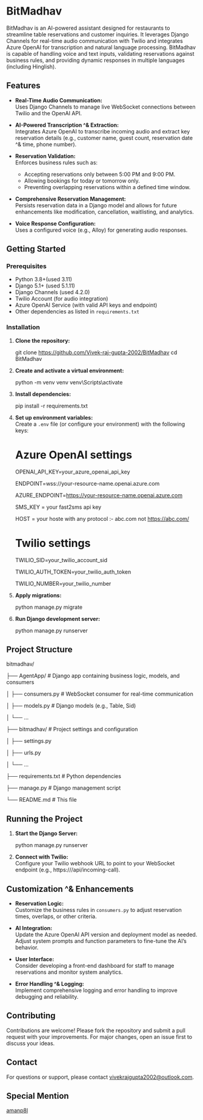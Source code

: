 
 # BitMadhav

 BitMadhav is an AI-powered assistant designed for restaurants to streamline table reservations and customer inquiries. It leverages Django Channels for real-time audio communication with Twilio and integrates Azure OpenAI for transcription and natural language processing. BitMadhav is capable of handling voice and text inputs, validating reservations against business rules, and providing dynamic responses in multiple languages (including Hinglish).

 ## Features

 - **Real-Time Audio Communication:**  
   Uses Django Channels to manage live WebSocket connections between Twilio and the OpenAI API.

 - **AI-Powered Transcription ^& Extraction:**  
   Integrates Azure OpenAI to transcribe incoming audio and extract key reservation details (e.g., customer name, guest count, reservation date ^& time, phone number).

 - **Reservation Validation:**  
   Enforces business rules such as:
   - Accepting reservations only between 5:00 PM and 9:00 PM.
   - Allowing bookings for today or tomorrow only.
   - Preventing overlapping reservations within a defined time window.


 - **Comprehensive Reservation Management:**  
   Persists reservation data in a Django model and allows for future enhancements like modification, cancellation, waitlisting, and analytics.

 - **Voice Response Configuration:**  
   Uses a configured voice (e.g., Alloy) for generating audio responses.

 ## Getting Started

 ### Prerequisites

 - Python 3.8+(used 3.11)
 - Django 5.1+ (used 5.1.11)
 - Django Channels (used 4.2.0)
 - Twilio Account (for audio integration)
 - Azure OpenAI Service (with valid API keys and endpoint)
 - Other dependencies as listed in `requirements.txt`

 ### Installation

 1. **Clone the repository:**

    git clone https://github.com/Vivek-raj-gupta-2002/BitMadhav
    cd BitMadhav

 2. **Create and activate a virtual environment:**

    python -m venv venv
    venv\Scripts\activate

 3. **Install dependencies:**

    pip install -r requirements.txt

 4. **Set up environment variables:**  
    Create a `.env` file (or configure your environment) with the following keys:

    # Azure OpenAI settings
    OPENAI_API_KEY=your_azure_openai_api_key
    
    ENDPOINT=wss://your-resource-name.openai.azure.com

    AZURE_ENDPOINT=https://your-resource-name.openai.azure.com

    SMS_KEY = your fast2sms api key

    HOST = your hoste with any protocol :- abc.com not https://abc.com/
    

    # Twilio settings
    TWILIO_SID=your_twilio_account_sid

    TWILIO_AUTH_TOKEN=your_twilio_auth_token
    
    TWILIO_NUMBER=your_twilio_number


 6. **Apply migrations:**

    python manage.py migrate


 7. **Run Django development server:**

    python manage.py runserver

 ## Project Structure

 bitmadhav/
 
 ├── AgentApp/                  # Django app containing business logic, models, and consumers
 
 │   ├── consumers.py          # WebSocket consumer for real-time communication
 
 │   ├── models.py             # Django models (e.g., Table, Sid)
 
 │   └── ...
 
 ├── bitmadhav/                # Project settings and configuration
 
 │   ├── settings.py
 
 │   ├── urls.py
 
 │   └── ...
 
 ├── requirements.txt          # Python dependencies
 
 ├── manage.py                 # Django management script
 
 └── README.md                 # This file

 ## Running the Project

 1. **Start the Django Server:**  

    python manage.py runserver

 2. **Connect with Twilio:**  
    Configure your Twilio webhook URL to point to your WebSocket endpoint (e.g., https://<host>/api/incoming-call).

 ## Customization ^& Enhancements

 - **Reservation Logic:**  
   Customize the business rules in `consumers.py` to adjust reservation times, overlaps, or other criteria.

 - **AI Integration:**  
   Update the Azure OpenAI API version and deployment model as needed. Adjust system prompts and function parameters to fine-tune the AI’s behavior.

 - **User Interface:**  
   Consider developing a front-end dashboard for staff to manage reservations and monitor system analytics.

 - **Error Handling ^& Logging:**  
   Implement comprehensive logging and error handling to improve debugging and reliability.

 ## Contributing

 Contributions are welcome! Please fork the repository and submit a pull request with your improvements. For major changes, open an issue first to discuss your ideas.


 ## Contact

 For questions or support, please contact [vivekrajgupta2002@outlook.com](mailto:vivekrajgupta2002@outlook.com).

 ## Special Mention
 [amanp8l](https://github.com/amanp8l/ai-call)
 


